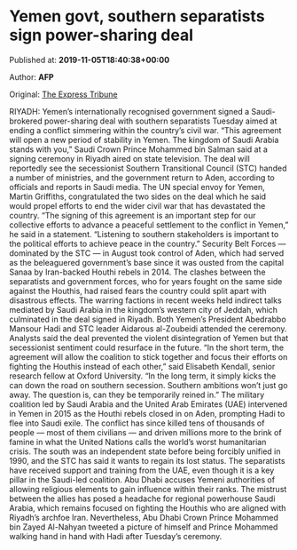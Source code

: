 
# Yemen govt, southern separatists sign power-sharing deal

Published at: **2019-11-05T18:40:38+00:00**

Author: **AFP**

Original: [The Express Tribune](https://tribune.com.pk/story/2094225/3-yemen-govt-southern-separatists-sign-power-sharing-deal/)

RIYADH: Yemen’s internationally recognised government signed a Saudi-brokered power-sharing deal with southern separatists Tuesday aimed at ending a conflict simmering within the country’s civil war.
“This agreement will open a new period of stability in Yemen. The kingdom of Saudi Arabia stands with you,” Saudi Crown Prince Mohammed bin Salman said at a signing ceremony in Riyadh aired on state television.
The deal will reportedly see the secessionist Southern Transitional Council (STC) handed a number of ministries, and the government return to Aden, according to officials and reports in Saudi media.
The UN special envoy for Yemen, Martin Griffiths, congratulated the two sides on the deal which he said would propel efforts to end the wider civil war that has devastated the country.
“The signing of this agreement is an important step for our collective efforts to advance a peaceful settlement to the conflict in Yemen,” he said in a statement.
“Listening to southern stakeholders is important to the political efforts to achieve peace in the country.”
Security Belt Forces — dominated by the STC — in August took control of Aden, which had served as the beleaguered government’s base since it was ousted from the capital Sanaa by Iran-backed Houthi rebels in 2014.
The clashes between the separatists and government forces, who for years fought on the same side against the Houthis, had raised fears the country could split apart with disastrous effects.
The warring factions in recent weeks held indirect talks mediated by Saudi Arabia in the kingdom’s western city of Jeddah, which culminated in the deal signed in Riyadh.
Both Yemen’s President Abedrabbo Mansour Hadi and STC leader Aidarous al-Zoubeidi attended the ceremony.
Analysts said the deal prevented the violent disintegration of Yemen but that secessionist sentiment could resurface in the future.
“In the short term, the agreement will allow the coalition to stick together and focus their efforts on fighting the Houthis instead of each other,” said Elisabeth Kendall, senior research fellow at Oxford University.
“In the long term, it simply kicks the can down the road on southern secession. Southern ambitions won’t just go away. The question is, can they be temporarily reined in.”
The military coalition led by Saudi Arabia and the United Arab Emirates (UAE) intervened in Yemen in 2015 as the Houthi rebels closed in on Aden, prompting Hadi to flee into Saudi exile.
The conflict has since killed tens of thousands of people — most of them civilians — and driven millions more to the brink of famine in what the United Nations calls the world’s worst humanitarian crisis.
The south was an independent state before being forcibly unified in 1990, and the STC has said it wants to regain its lost status.
The separatists have received support and training from the UAE, even though it is a key pillar in the Saudi-led coalition.
Abu Dhabi accuses Yemeni authorities of allowing religious elements to gain influence within their ranks.
The mistrust between the allies has posed a headache for regional powerhouse Saudi Arabia, which remains focused on fighting the Houthis who are aligned with Riyadh’s archfoe Iran.
Nevertheless, Abu Dhabi Crown Prince Mohammed bin Zayed Al-Nahyan tweeted a picture of himself and Prince Mohammed walking hand in hand with Hadi after Tuesday’s ceremony.
